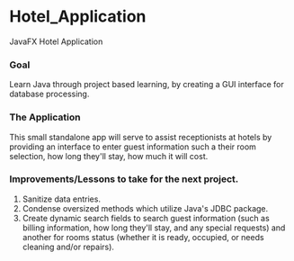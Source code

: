 # Hotel_Application
JavaFX Hotel Application

### Goal
Learn Java through project based learning, by creating a GUI interface for database processing. 

### The Application
This small standalone app will serve to assist receptionists at hotels by providing an interface to enter guest information
such a their room selection, how long they'll stay, how much it will cost.

### Improvements/Lessons to take for the next project.
1. Sanitize data entries.
2. Condense oversized methods which utilize Java's JDBC package.
3. Create dynamic search fields to search guest information (such as billing information, how long they'll stay, and any special requests)
and another for rooms status (whether it is ready, occupied, or needs cleaning and/or repairs).
